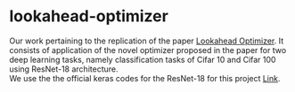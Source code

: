 # lookahead-optimizer
Our work pertaining to the replication of the paper [Lookahead Optimizer](https://arxiv.org/abs/1907.08610). It consists of application of the novel optimizer proposed in the paper for two deep learning tasks, namely classification tasks of Cifar 10 and Cifar 100 using ResNet-18 architecture.<br>
We use the the official keras codes for the ResNet-18 for this project [Link](https://keras.io/examples/cifar10_resnet/).
